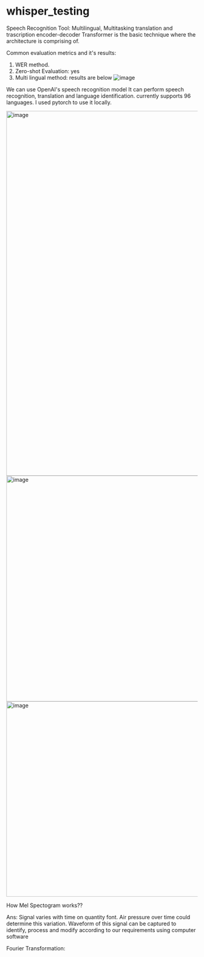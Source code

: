 # whisper_testing
Speech Recognition Tool: Multilingual, Multitasking translation and trascription
encoder-decoder Transformer is the basic technique where the architecture is comprising of.

Common evaluation metrics and it's results:
1. WER method.
2. Zero-shot Evaluation: yes
3. Multi lingual method: results are below
   ![image](https://github.com/manikandanhereby/whisper_testing/assets/52741580/845d1609-9bb6-458b-97b1-2906751fd0e9)



We can use OpenAI's speech recognition model
It can perform speech recognition, translation and language identification.
currently supports 96 languages.
I used pytorch to use it locally.


<img width="958" alt="image" src="https://github.com/manikandanhereby/whisper_testing/assets/52741580/c2ddf07e-3156-4d36-b87c-c7ed917ed347">


<img width="593" alt="image" src="https://github.com/manikandanhereby/whisper_testing/assets/52741580/77732529-f9c1-4577-a61d-eb747985a788">


<img width="513" alt="image" src="https://github.com/manikandanhereby/whisper_testing/assets/52741580/da663ffe-51f7-4677-9bff-48ed97160a30">



How Mel Spectogram works??

Ans:
   Signal varies with time on quantity font. Air pressure over time could determine this variation. Waveform of this signal can be captured to identify, process and modify according to our requirements using computer software

   Fourier Transformation:
      
